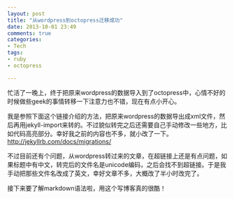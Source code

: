 ```yaml
---
layout: post
title: "从wordpress到octopress迁移成功"
date: 2013-10-01 23:49
comments: true
categories: 
- Tech
tags:
- ruby
- octopress

---
```

忙活了一晚上，终于把原来wordpress的数据导入到了octopress中，心情不好的时候做些geek的事情转移一下注意力也不错，现在有点小开心。

我是参照下面这个链接介绍的方法，把原来wordpress的数据导出成xml文件，然后再用jekyll-import来转的。不过貌似转完之后还需要自己手动修改一些地方，比如代码高亮部分。幸好我之前的内容也不多，就小改了一下。
<a href=http://jekyllrb.com/docs/migrations/>http://jekyllrb.com/docs/migrations/</a>

不过目前还有个问题，从wordpress转过来的文章，在超链接上还是有点问题，如果标题中有中文，转完后的文件名是unicode编码，之后会找不到超链接。于是我手动把那些文件名改成了英文，幸好文章不多，大概改了半小时改完了。

接下来要了解markdown语法啦，用这个写博客真的很酷！